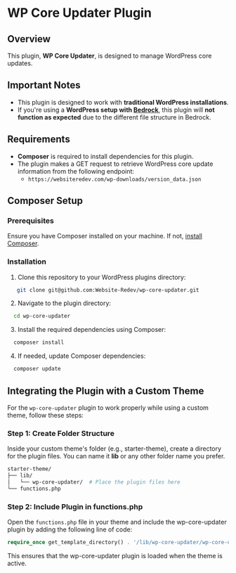 # WP Core Updater Plugin

## Overview
This plugin, **WP Core Updater**, is designed to manage WordPress core updates.

## Important Notes
- This plugin is designed to work with **traditional WordPress installations**.
- If you're using a **WordPress setup with [Bedrock](https://roots.io/bedrock/)**, this plugin will **not function as expected** due to the different file structure in Bedrock.

## Requirements
- **Composer** is required to install dependencies for this plugin.
- The plugin makes a GET request to retrieve WordPress core update information from the following endpoint:
  - `https://websiteredev.com/wp-downloads/version_data.json`



## Composer Setup

### Prerequisites

Ensure you have Composer installed on your machine. If not, [install Composer](https://getcomposer.org/doc/00-intro.md).

### Installation

1. Clone this repository to your WordPress plugins directory:
```bash
   git clone git@github.com:Website-Redev/wp-core-updater.git
```

2. Navigate to the plugin directory:
```bash
  cd wp-core-updater
```

3. Install the required dependencies using Composer:
```bash
  composer install
```

4. If needed, update Composer dependencies:
```bash
  composer update
```

## Integrating the Plugin with a Custom Theme

For the `wp-core-updater` plugin to work properly while using a custom theme, follow these steps:

### Step 1: Create Folder Structure
Inside your custom theme's folder (e.g., starter-theme), create a directory for the plugin files. You can name it **lib** or any other folder name you prefer.

```bash
starter-theme/
├── lib/
│   └── wp-core-updater/  # Place the plugin files here
└── functions.php
```

### Step 2: Include Plugin in functions.php
Open the `functions.php` file in your theme and include the wp-core-updater plugin by adding the following line of code:

```php
require_once get_template_directory() . '/lib/wp-core-updater/wp-core-updater.php';
```

This ensures that the wp-core-updater plugin is loaded when the theme is active.

